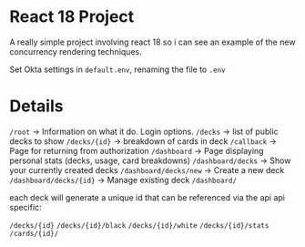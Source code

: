 # React 18 Project

A really simple project involving react 18 so i can see an example of the new concurrency rendering techniques.

Set Okta settings in `default.env`, renaming the file to `.env`

# Details

`/root` -> Information on what it do. Login options.
`/decks` -> list of public decks to show
`/decks/{id}` -> breakdown of cards in deck
`/callback` -> Page for returning from authorization
`/dashboard` -> Page displaying personal stats (decks, usage, card breakdowns)
`/dashboard/decks` -> Show your currently created decks
`/dashboard/decks/new` -> Create a new deck
`/dashboard/decks/{id}` -> Manage existing deck
`/dashboard/`

each deck will generate a unique id that can be referenced via the api
api specific:

`/decks/{id}`
`/decks/{id}/black`
`/decks/{id}/white`
`/decks/{id}/stats`
`/cards/{id}/`
